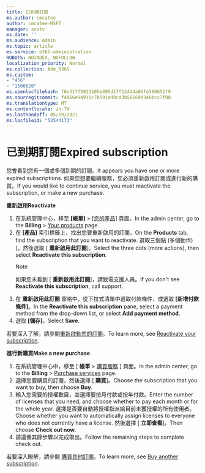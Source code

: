 ```yaml
---
title: 已到期訂閱
ms.author: cmcatee
author: cmcatee-MSFT
manager: scotv
ms.date: ''
ms.audience: Admin
ms.topic: article
ms.service: o365-administration
ROBOTS: NOINDEX, NOFOLLOW
localization_priority: Normal
ms.collection: Adm_O365
ms.custom:
- "456"
- "1500020"
ms.openlocfilehash: f8e317f5911105e495d17f1242da86fe590651f9
ms.sourcegitcommit: f4866e94918c7b591ad0cd3b58169d340bcc7f00
ms.translationtype: MT
ms.contentlocale: zh-TW
ms.lasthandoff: 05/19/2021
ms.locfileid: "52544173"
---
```

# <a name="expired-subscription"></a><span data-ttu-id="e39d3-102">已到期訂閱</span><span class="sxs-lookup"><span data-stu-id="e39d3-102">Expired subscription</span></span>

<span data-ttu-id="e39d3-103">您會看到您有一個或多個到期的訂閱。</span><span class="sxs-lookup"><span data-stu-id="e39d3-103">It appears you have one or more expired subscriptions.</span></span> <span data-ttu-id="e39d3-104">如果您想要繼續服務，您必須重新啟用訂閱或進行新的購買。</span><span class="sxs-lookup"><span data-stu-id="e39d3-104">If you would like to continue service, you must reactivate the subscription, or make a new purchase.</span></span>
  
<span data-ttu-id="e39d3-105">**重新啟用**</span><span class="sxs-lookup"><span data-stu-id="e39d3-105">**Reactivate**</span></span>
  
1. <span data-ttu-id="e39d3-106">在系統管理中心，移至 **[帳單]** \> [[您的產品]](https://go.microsoft.com/fwlink/p/?linkid=842054) 頁面。</span><span class="sxs-lookup"><span data-stu-id="e39d3-106">In the admin center, go to the **Billing** \> [Your products](https://go.microsoft.com/fwlink/p/?linkid=842054) page.</span></span>
2. <span data-ttu-id="e39d3-107">在 **[產品]** 索引標籤上，找出您要重新啟用的訂閱。</span><span class="sxs-lookup"><span data-stu-id="e39d3-107">On the **Products** tab, find the subscription that you want to reactivate.</span></span> <span data-ttu-id="e39d3-108">選取三個點 (多個動作) ]，然後選取 [ **重新啟用此訂閱**]。</span><span class="sxs-lookup"><span data-stu-id="e39d3-108">Select the three dots (more actions), then select **Reactivate this subscription**.</span></span>
    > [!NOTE]
    > <span data-ttu-id="e39d3-109">如果您未看到 [ **重新啟用此訂閱**]，請致電支援人員。</span><span class="sxs-lookup"><span data-stu-id="e39d3-109">If you don't see **Reactivate this subscription**, call support.</span></span>
3. <span data-ttu-id="e39d3-110">在 **重新啟用此訂閱** 窗格中，從下拉式清單中選取付款條件，或選取 **[新增付款條件]**。</span><span class="sxs-lookup"><span data-stu-id="e39d3-110">In the **Reactivate this subscription** pane, select a payment method from the drop-down list, or select **Add payment method**.</span></span>
4. <span data-ttu-id="e39d3-111">選取 **[儲存]**。</span><span class="sxs-lookup"><span data-stu-id="e39d3-111">Select **Save**.</span></span>

<span data-ttu-id="e39d3-112">若要深入了解，請參閱[重新啟動您的訂閱](/microsoft-365/commerce/subscriptions/reactivate-your-subscription)。</span><span class="sxs-lookup"><span data-stu-id="e39d3-112">To learn more, see [Reactivate your subscription](/microsoft-365/commerce/subscriptions/reactivate-your-subscription).</span></span>

<span data-ttu-id="e39d3-113">**進行新購買**</span><span class="sxs-lookup"><span data-stu-id="e39d3-113">**Make a new purchase**</span></span>
  
1. <span data-ttu-id="e39d3-114">在系統管理中心中，移至 [ **帳單** \> [購買服務](https://go.microsoft.com/fwlink/p/?linkid=868433) ] 頁面。</span><span class="sxs-lookup"><span data-stu-id="e39d3-114">In the admin center, go to the **Billing** \> [Purchase services](https://go.microsoft.com/fwlink/p/?linkid=868433) page.</span></span>
2. <span data-ttu-id="e39d3-115">選擇您要購買的訂閱，然後選擇 [ **購買**]。</span><span class="sxs-lookup"><span data-stu-id="e39d3-115">Choose the subscription that you want to buy, then choose **Buy**.</span></span>
3. <span data-ttu-id="e39d3-116">輸入您需要的授權數目，並選擇要按月付款或按年付款。</span><span class="sxs-lookup"><span data-stu-id="e39d3-116">Enter the number of licenses that you need, and choose whether to pay each month or for the whole year.</span></span> <span data-ttu-id="e39d3-117">選擇是否要自動將授權指派給目前未獲授權的所有使用者。</span><span class="sxs-lookup"><span data-stu-id="e39d3-117">Choose whether you want to automatically assign licenses to everyone who does not currently have a license.</span></span> <span data-ttu-id="e39d3-118">然後選擇 [ **立即查看**]。</span><span class="sxs-lookup"><span data-stu-id="e39d3-118">Then choose **Check out now**.</span></span>
4. <span data-ttu-id="e39d3-119">請遵循其餘步驟以完成取出。</span><span class="sxs-lookup"><span data-stu-id="e39d3-119">Follow the remaining steps to complete check out.</span></span>

<span data-ttu-id="e39d3-120">若要深入瞭解，請參閱 [購買其他訂閱](/microsoft-365/commerce/buy-another-subscription)。</span><span class="sxs-lookup"><span data-stu-id="e39d3-120">To learn more, see [Buy another subscription](/microsoft-365/commerce/buy-another-subscription).</span></span>